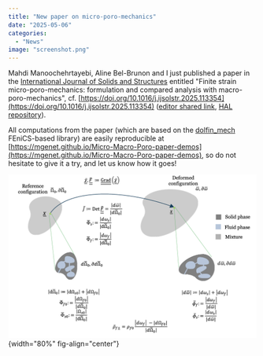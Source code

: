 ```yaml
---
title: "New paper on micro-poro-mechanics"
date: "2025-05-06"
categories: 
  - "News"
image: "screenshot.png"
---
```


Mahdi Manoochehrtayebi, Aline Bel-Brunon and I just published a paper in the [International Journal of Solids and Structures](https://www.sciencedirect.com/journal/international-journal-of-solids-and-structures) entitled "Finite strain micro-poro-mechanics: formulation and compared analysis with macro-poro-mechanics", cf. [https://doi.org/10.1016/j.ijsolstr.2025.113354](https://doi.org/10.1016/j.ijsolstr.2025.113354) ([editor shared link](https://authors.elsevier.com/a/1l2e84kE0ec2y), [HAL repository](https://hal.science/hal-05057928)).

All computations from the paper (which are based on the [dolfin_mech](https://github.com/mgenet/dolfin_mech) FEniCS-based library) are easily reproducible at [https://mgenet.github.io/Micro-Macro-Poro-paper-demos](https://mgenet.github.io/Micro-Macro-Poro-paper-demos), so do not hesitate to give it a try, and let us know how it goes!

![](screenshot.png){width="80%" fig-align="center"}
